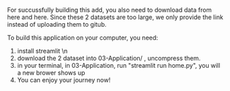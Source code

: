 For succussfully building this add, you also need to download data from here and here. Since these 2 datasets are too large, we only provide the link instead of uploading them to gitub.


To build this application on your computer, you need:

1. install streamlit \n
2. download the 2 dataset into 03-Application/ , uncompress them.
3. in your terminal, in 03-Application, run "streamlit run home.py", you will a new brower shows up
4. You can enjoy your journey now!
